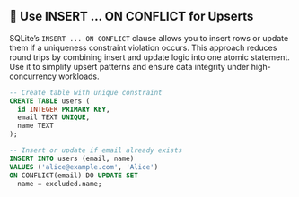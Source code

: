 ## 🔀 Use INSERT ... ON CONFLICT for Upserts
SQLite’s `INSERT ... ON CONFLICT` clause allows you to insert rows or update them if a uniqueness constraint violation occurs. This approach reduces round trips by combining insert and update logic into one atomic statement. Use it to simplify upsert patterns and ensure data integrity under high-concurrency workloads.

```sql
-- Create table with unique constraint
CREATE TABLE users (
  id INTEGER PRIMARY KEY,
  email TEXT UNIQUE,
  name TEXT
);

-- Insert or update if email already exists
INSERT INTO users (email, name)
VALUES ('alice@example.com', 'Alice')
ON CONFLICT(email) DO UPDATE SET
  name = excluded.name;
```